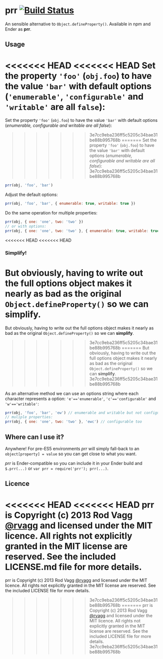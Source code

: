 # prr [![Build Status](https://secure.travis-ci.org/rvagg/prr.png)](http://travis-ci.org/rvagg/prr)

An sensible alternative to `Object.defineProperty()`. Available in npm and Ender as **prr**.

## Usage

<<<<<<< HEAD
<<<<<<< HEAD
Set the property `'foo'` (`obj.foo`) to have the value `'bar'` with default options (`'enumerable'`, `'configurable'` and `'writable'` are all `false`):
=======
Set the property `'foo'` (`obj.foo`) to have the value `'bar'` with default options (*enumerable, configurable and writable are all false*):
>>>>>>> 3e7cc9eba236ff5c5205c34bae31be88b995768b
=======
Set the property `'foo'` (`obj.foo`) to have the value `'bar'` with default options (*enumerable, configurable and writable are all false*):
>>>>>>> 3e7cc9eba236ff5c5205c34bae31be88b995768b

```js
prr(obj, 'foo', 'bar')
```

Adjust the default options:

```js
prr(obj, 'foo', 'bar', { enumerable: true, writable: true })
```

Do the same operation for multiple properties:

```js
prr(obj, { one: 'one', two: 'two' })
// or with options:
prr(obj, { one: 'one', two: 'two' }, { enumerable: true, writable: true })
```

<<<<<<< HEAD
<<<<<<< HEAD
### Simplify!

But obviously, having to write out the full options object makes it nearly as bad as the original `Object.defineProperty()` so we can simplify.
=======
But obviously, having to write out the full options object makes it nearly as bad as the original `Object.defineProperty()` so we can **simplify**.
>>>>>>> 3e7cc9eba236ff5c5205c34bae31be88b995768b
=======
But obviously, having to write out the full options object makes it nearly as bad as the original `Object.defineProperty()` so we can **simplify**.
>>>>>>> 3e7cc9eba236ff5c5205c34bae31be88b995768b

As an alternative method we can use an options string where each character represents a option: `'e'=='enumerable'`, `'c'=='configurable'` and `'w'=='writable'`:

```js
prr(obj, 'foo', 'bar', 'ew') // enumerable and writable but not configurable
// muliple properties:
prr(obj, { one: 'one', two: 'two' }, 'ewc') // configurable too
```

## Where can I use it?

Anywhere! For pre-ES5 environments *prr* will simply fall-back to an `object[property] = value` so you can get close to what you want.

*prr* is Ender-compatible so you can include it in your Ender build and `$.prr(...)` or `var prr = require('prr'); prr(...)`.

## Licence

<<<<<<< HEAD
<<<<<<< HEAD
prr is Copyright (c) 2013 Rod Vagg [@rvagg](https://twitter.com/rvagg) and licensed under the MIT licence. All rights not explicitly granted in the MIT license are reserved. See the included LICENSE.md file for more details.
=======
prr is Copyright (c) 2013 Rod Vagg [@rvagg](https://twitter.com/rvagg) and licensed under the MIT licence. All rights not explicitly granted in the MIT license are reserved. See the included LICENSE file for more details.
>>>>>>> 3e7cc9eba236ff5c5205c34bae31be88b995768b
=======
prr is Copyright (c) 2013 Rod Vagg [@rvagg](https://twitter.com/rvagg) and licensed under the MIT licence. All rights not explicitly granted in the MIT license are reserved. See the included LICENSE file for more details.
>>>>>>> 3e7cc9eba236ff5c5205c34bae31be88b995768b
